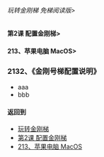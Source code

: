 ###### 玩转金刚梯 免梯阅读版>
#### 第2课 配置金刚梯>
#### 213、苹果电脑 MacOS>

### 2132、《金刚号梯配置说明》

- aaa
- bbb

#### 返回到
- [玩转金刚梯](https://github.com/a2zitpro/web/blob/master/LadderFree/main.md)
- [第2课  配置金刚梯](https://github.com/a2zitpro/web/blob/master/LadderFree/LadderConfigure/LadderConfigure.md)
- [213、苹果电脑 MacOS](https://github.com/a2zitpro/web/blob/master/LadderFree/LadderConfigure/Apple/MacOS/MacOS.md)


